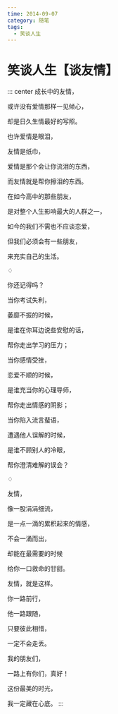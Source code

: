 ```yaml
---
time: 2014-09-07
category: 随笔
tags:
  - 笑谈人生
---
```


# 笑谈人生【谈友情】

::: center
成长中的友情，

或许没有爱情那样一见倾心，

却是日久生情最好的写照。

也许爱情是眼泪，

友情是纸巾，

爱情是那个会让你流泪的东西，

而友情就是帮你擦泪的东西。

在如今高中的那些朋友，

是对整个人生影响最大的人群之一，

如今的我们不需也不应谈恋爱，

但我们必须会有一些朋友，

来充实自己的生活。

♢

你还记得吗？

当你考试失利，

萎靡不振的时候，

是谁在你耳边说些安慰的话，

帮你走出学习的压力；

当你感情受挫，

恋爱不顺的时候，

是谁充当你的心理导师，

帮你走出情感的阴影；

当你陷入流言蜚语，

遭遇他人误解的时候，

是谁不顾别人的冷眼，

帮你澄清难解的误会？

♢

友情，

像一股涓涓细流，

是一点一滴的累积起来的情感，

不会一涌而出，

却能在最需要的时候

给你一口救命的甘甜。

友情，就是这样。

你一路前行，

他一路跟随，

只要彼此相惜，

一定不会走丢。

我的朋友们，

一路上有你们，真好！

这份最美的时光，

我一定藏在心底。
:::
